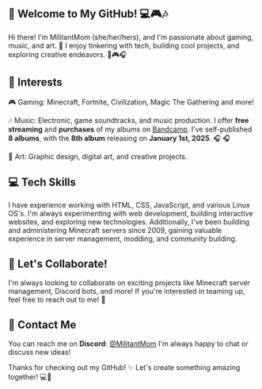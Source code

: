 
## 👋 Welcome to My GitHub! 💻🎮🎶

Hi there! I'm MilitantMom (she/her/hers), and I'm passionate about gaming, music, and art. 🌟
I enjoy tinkering with tech, building cool projects, and exploring creative endeavors. 🎨🎮🎧

## 🌟 Interests

🎮 Gaming: Minecraft, Fortnite, Civilization, Magic The Gathering and more!

🎶 Music: Electronic, game soundtracks, and music production. I offer **free streaming** and **purchases** of my albums on [Bandcamp](https://croat.bandcamp.com). I've self-published **8 albums**, with the **8th album** releasing on **January 1st, 2025**. 🎧
 🎧
 
🎨 Art: Graphic design, digital art, and creative projects.

## 💻 Tech Skills

I have experience working with HTML, CSS, JavaScript, and various Linux OS's. I'm always experimenting with web development, building interactive websites, and exploring new technologies.
Additionally, I've been building and administering Minecraft servers since 2009, gaining valuable experience in server management, modding, and community building.

## 💬 Let's Collaborate!

I'm always looking to collaborate on exciting projects like Minecraft server management, Discord bots, and more!
If you're interested in teaming up, feel free to reach out to me! 🤝

## 📱 Contact Me

You can reach me on **Discord**: [@MilitantMom](https://discord.gg/w2vTMUYvaH)
I'm always happy to chat or discuss new ideas!

Thanks for checking out my GitHub! ✨
Let's create something amazing together! 💻💫

